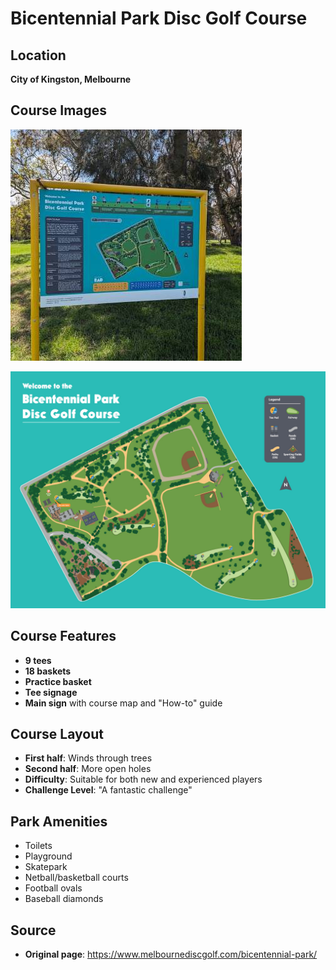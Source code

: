 # Bicentennial Park Disc Golf Course

## Location
**City of Kingston, Melbourne**

## Course Images
![Bicentennial Park Course](course-photo.jpg)

![Course Map](course-map.jpg)

## Course Features
- **9 tees**
- **18 baskets**
- **Practice basket**
- **Tee signage**
- **Main sign** with course map and "How-to" guide

## Course Layout
- **First half**: Winds through trees
- **Second half**: More open holes
- **Difficulty**: Suitable for both new and experienced players
- **Challenge Level**: "A fantastic challenge"

## Park Amenities
- Toilets
- Playground
- Skatepark
- Netball/basketball courts
- Football ovals
- Baseball diamonds

## Source
- **Original page**: https://www.melbournediscgolf.com/bicentennial-park/

